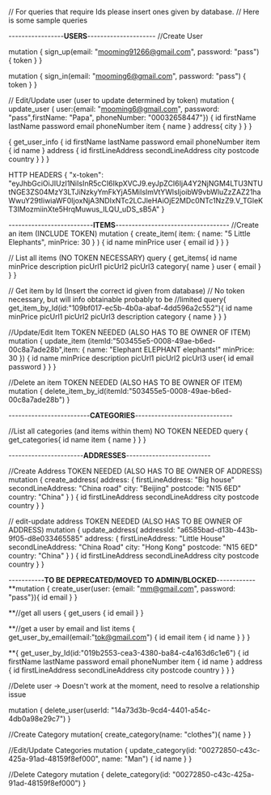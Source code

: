 // For queries that require Ids please insert ones given by database.
// Here is some sample queries

-----------------**USERS**---------------------
//Create User

mutation {
  sign_up(email: "mooming91266@gmail.com", password: "pass") {
    token
  }
}

mutation {
  sign_in(email: "mooming6@gmail.com", password: "pass") {
    token
  }
}

// Edit/Update user (user to update determined by token)
mutation {
  update_user (
    user:{email: "mooming6@gmail.com", password: "pass",firstName: "Papa", phoneNumber: "00032658447"})
  {
    id
    firstName
    lastName
    password
    email
    phoneNumber
    item {
      name
    }
    address{
      city
    }
  }
}

{
  get_user_info {
    id
    firstName
    lastName
    password
    email
    phoneNumber
    item {
      id
      name
    }
    address {
      id
      firstLineAddress
      secondLineAddress
      city
      postcode
      country
    }
  }
}

HTTP HEADERS
{
  "x-token": "eyJhbGciOiJIUzI1NiIsInR5cCI6IkpXVCJ9.eyJpZCI6IjA4Y2NjNGM4LTU3NTUtNGE3ZS04MzY3LTJiNzkyYmFkYjA5MiIsImVtYWlsIjoibW9vbWluZzZAZ21haWwuY29tIiwiaWF0IjoxNjA3NDIxNTc2LCJleHAiOjE2MDc0NTc1NzZ9.V_TGleKT3IMozmiinXte5HrqMuwus_ILQU_uDS_sB5A"
}



--------------------------**ITEMS**-----------------------------------
//Create an item (INCLUDE TOKEN)
mutation {
  create_item(
    item: { name: "5 Little Elephants", minPrice: 30 }
  ) {
    id
    name
    minPrice
    user {
      email
      id
    }
  }
}

// List all items (NO TOKEN NECESSARY)
query {
  get_items{
    id
    name
    minPrice
    description
    picUrl1
    picUrl2
    picUrl3
    category{
      name
    }
    user {
      email
    }
  }
}

// Get item by Id (Insert the correct id given from database)
// No token necessary, but will info obtainable probably to be
//limited
query{
  get_item_by_Id(id:"109bf017-ec5b-4b0a-abaf-4dd596a2c552"){
    id
    name
    minPrice
    picUrl1
    picUrl2
    picUrl3
    description
    category {
      name
    }
  }
}

//Update/Edit Item  TOKEN NEEDED (ALSO HAS TO BE OWNER OF ITEM)
mutation {
  update_item (itemId:"503455e5-0008-49ae-b6ed-00c8a7ade28b",item: {
      name: "Elephant ELEPHANT elephants!"
      minPrice: 30
  }) {
    id
    name
    minPrice
    description
    picUrl1
    picUrl2
    picUrl3
    user{
      id
      email
      password
    }
  }
}

//Delete an item TOKEN NEEDED (ALSO HAS TO BE OWNER OF ITEM)
mutation {
  delete_item_by_id(itemId:"503455e5-0008-49ae-b6ed-00c8a7ade28b")
}

-------------------------**CATEGORIES**------------------------------



//List all categories (and items within them) NO TOKEN NEEDED
query {
  get_categories{
    id
    name
    item {
      name
    }
  }
}




-----------------------**ADDRESSES**--------------------------

//Create Address TOKEN NEEDED (ALSO HAS TO BE OWNER OF ADDRESS)
mutation {
  create_address(
    address: {
      firstLineAddress: "Big house"
      secondLineAddress: "China road"
      city: "Beijing"
      postcode: "N15 6ED"
      country: "China"
    }
  ) {
    id
    firstLineAddress
    secondLineAddress
    city
    postcode
    country
  }
}

// edit-update address TOKEN NEEDED (ALSO HAS TO BE OWNER OF ADDRESS)
mutation {
  update_address(
    addressId: "a6585bad-d13b-443b-9f05-d8e033465585"
    address: {
      firstLineAddress: "Little House"
      secondLineAddress: "China Road"
      city: "Hong Kong"
      postcode: "N15 6ED"
      country: "China"
    }
  ) {
    id
    firstLineAddress
    secondLineAddress
    city
    postcode
    country
  }
}


-----------**TO BE DEPRECATED/MOVED TO ADMIN/BLOCKED**------------
**mutation {
  create_user(user: {email: "mm@gmail.com", password: "pass"}){
    id
    email
  }
}

**//get all users
{
  get_users {
    id
    email
  }
}

**//get a user by email and list items
{
  get_user_by_email(email:"tok@gmail.com") {
    id
    email
    item {
      id
      name
    }
  }
}

**{
  get_user_by_Id(id:"019b2553-cea3-4380-ba84-c4a163d6c1e6") {
    id
    firstName
    lastName
    password
    email
    phoneNumber
    item {
      id
      name
    }
    address {
      id
      firstLineAddress
      secondLineAddress
      city
      postcode
      country
    }
  }
}


//Delete user -> Doesn't work at the moment, need to resolve a relationship issue

mutation {
  delete_user(userId: "14a73d3b-9cd4-4401-a54c-4db0a98e29c7")
}

//Create Category
mutation{
  create_category(name: "clothes"){
    name
  }
}

//Edit/Update Categories
mutation {
  update_category(id: "00272850-c43c-425a-91ad-48159f8ef000", name: "Man") {
    id
    name
  }
}

//Delete Category
mutation {
  delete_category(id: "00272850-c43c-425a-91ad-48159f8ef000")
}